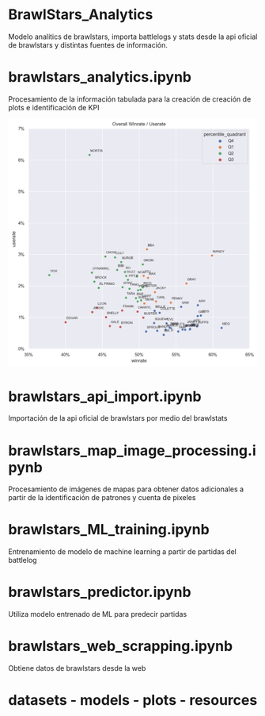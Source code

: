 # BrawlStars_Analytics

Modelo analitics de brawlstars, importa battlelogs y stats desde la api oficial de brawlstars y distintas fuentes de información.

# brawlstars_analytics.ipynb

Procesamiento de la información tabulada para la creación de creación de plots e identificación de KPI

![overall_winrate_userate](https://github.com/aquinteros/BrawlStars_Analytics/blob/main/plots/overall/overall.png?raw=true)

# brawlstars_api_import.ipynb

Importación de la api oficial de brawlstars por medio del brawlstats

# brawlstars_map_image_processing.ipynb

Procesamiento de imágenes de mapas para obtener datos adicionales a partir de la identificación de patrones y cuenta de pixeles

# brawlstars_ML_training.ipynb

Entrenamiento de modelo de machine learning a partir de partidas del battlelog

# brawlstars_predictor.ipynb

Utiliza modelo entrenado de ML para predecir partidas

# brawlstars_web_scrapping.ipynb

Obtiene datos de brawlstars desde la web

# datasets - models - plots - resources
